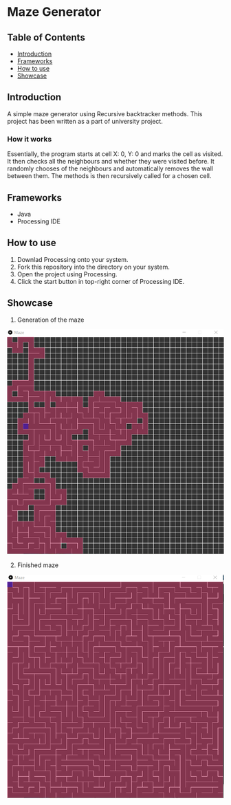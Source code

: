 # Maze Generator

## Table of Contents

- [ Introduction ](#introduction)
- [ Frameworks ](#frameworks)
- [ How to use ](#how)
- [ Showcase ](#showcase)

<a name="introduction"></a>
## Introduction

A simple maze generator using Recursive backtracker methods. This project has been written as a part of university project.

### How it works

Essentially, the program starts at cell X: 0, Y: 0 and marks the cell as visited. It then checks all the neighbours and whether they were visited before. It randomly chooses of the neighbours and automatically removes the wall between them. The methods is then recursively called for a chosen cell.

<a name="frameworks"></a>
## Frameworks

- Java
- Processing IDE

<a name="How to use"></a>
## How to use

1. Downlad Processing onto your system.
2. Fork this repository into the directory on your system.
3. Open the project using Processing.
4. Click the start button in top-right corner of Processing IDE.

<a name="showcase"></a>
## Showcase

1. Generation of the maze

![alt text](https://github.com/DawidCiechowski/Maze-Generator/blob/master/images/Annotation%202020-07-15%20143811.png)

2. Finished maze

![alt text](https://github.com/DawidCiechowski/Maze-Generator/blob/master/images/Annotation%202020-07-15%20143812.png)
